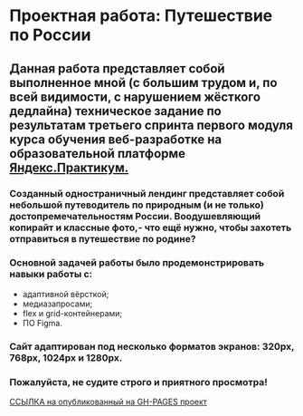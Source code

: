 # Проектная работа: Путешествие по России

## Данная работа представляет собой выполненное мной (с большим трудом и, по всей видимости, с нарушением жёсткого дедлайна) техническое задание по результатам третьего спринта первого модуля курса обучения веб-разработке на образовательной платформе [Яндекс.Практикум.](https://practicum.yandex.ru/)

### Созданный одностраничный лендинг представляет собой небольшой путеводитель по природным (и не только) достопремечательностям России. Воодушевляющий копирайт и классные фото,- что ещё нужно, чтобы захотеть отправиться в путешествие по родине?

### Основной задачей работы было продемонстрировать навыки работы с:

- адаптивной вёрсткой;
- медиазапросами;
- flex и grid-контейнерами;
- ПО Figma.

### Сайт адаптирован под несколько форматов экранов: 320px, 768px, 1024px и 1280px.

### Пожалуйста, не судите строго и приятного просмотра!

[ССЫЛКА на опубликованный на GH-PAGES проект](https://oleg.djuro.github.io/russian-travel/index.html)
